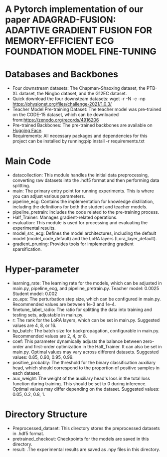 # A Pytorch implementation of our paper ADAGRAD-FUSION: ADAPTIVE GRADIENT FUSION FOR MEMORY-EFFICIENT ECG FOUNDATION MODEL FINE-TUNING
# Databases and Backbones
* Four downstream datasets: 
  The Chapman-Shaoxing dataset, the PTB-XL dataset, the Ningbo dataset, and the G12EC dataset.
* Quick download the four downsteam datasets: 
  wget -r -N -c -np https://physionet.org/files/challenge-2021/1.0.3/
* Teacher Model Pre-training Dataset:
  The teacher model was pre-trained on the CODE-15 dataset, which can be downloaded from:https://zenodo.org/records/4916206
* Pre-trained Backbones:
  The pre-trained backbones are available on [Hugging Face](https://huggingface.co/KAZABANA/Foundation-Models-for-ECG-classification/tree/main).
* Requirements: 
  All necessary packages and dependencies for this project can be installed by running:pip install -r requirements.txt
# Main Code
* datacollection: This module handles the initial data preprocessing, converting raw datasets into the .hdf5 format and then performing data splitting.
* main: The primary entry point for running experiments. This is where you can adjust various parameters.
* pipeline_ecg: Contains the implementation for knowledge distillation, including the definitions for both the student and teacher models.
* pipeline_pretrain: Includes the code related to the pre-training process.
* Half_Trainer: Manages gradient-related operations.
* evaluation: This module is used for processing and evaluating the experimental results.
* model_src_ecg: Defines the model architectures, including the default model (model_code_default) and the LoRA layers (Lora_layer_default).
* gradient_pruning: Provides tools for implementing gradient sparsification.
# Hyper-parameter
* learning_rate: The learning rate for the models, which can be adjusted in main.py, pipeline_ecg, and pipeline_pretrain.py.
Teacher model: 0.0025
Student model: 0.002
* zo_eps: The perturbation step size, which can be configured in main.py. Recommended values are between 1e-3 and 1e-4.
* finetune_label_radio: The ratio for splitting the data into training and testing sets, adjustable in main.py.
* r: The rank for the LoRA layers, which can be set in main.py. Suggested values are 4, 8, or 16.
* bp_batch: The batch size for backpropagation, configurable in main.py. Recommended values are 2, 4, or 8.
* coef: This parameter dynamically adjusts the balance between zero-order and first-order optimization in the Half_Trainer. It can also be set in main.py. Optimal values may vary across different datasets. Suggested values: 0.85, 0.90, 0.95, 0.99.
* positive_probably: The threshold for the binary classification auxiliary head, which should correspond to the proportion of positive samples in each dataset.
* aux_weight: The weight of the auxiliary head's loss in the total loss function during training. This should be set to 0 during inference. Optimal values may differ depending on the dataset. Suggested values: 0.05, 0.2, 0.8, 1.
# Directory Structure
* Preprocessed_dataset: This directory stores the preprocessed datasets in .hdf5 format.
* pretrained_checkout: Checkpoints for the models are saved in this directory.
* result: .The experimental results are saved as .npy files in this directory.

